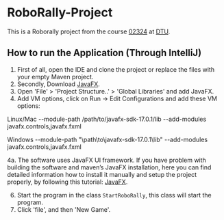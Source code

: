 # RoboRally-Project

This is a Roborally project from the course [02324](https://kurser.dtu.dk/course/02324) at [DTU](https://www.dtu.dk/).

## How to run the Application (Through IntelliJ)
1. First of all, open the IDE and clone the project or replace the files with your empty Maven project.
2. Secondly, Download [JavaFX](https://gluonhq.com/products/javafx/).
3. Open 'File' > 'Project Structure..' > 'Global Libraries' and add JavaFX.
4. Add VM options, click on Run -> Edit Configurations and add these VM options:

Linux/Mac
--module-path /path/to/javafx-sdk-17.0.1/lib --add-modules javafx.controls,javafx.fxml

Windows
--module-path "\path\to\javafx-sdk-17.0.1\lib" --add-modules javafx.controls,javafx.fxml

4a. The software uses JavaFX UI framework. If you have problem with building the software and maven’s JavaFX installation, here you can find detailed information how to install it manually and setup the project properly, by following this tutorial: [JavaFX](https://openjfx.io/openjfx-docs/#IDE-Intellij). 

6. Start the program in the class `StartRoboRally`, this class will start the program.
7. Click 'file', and then 'New Game'.
